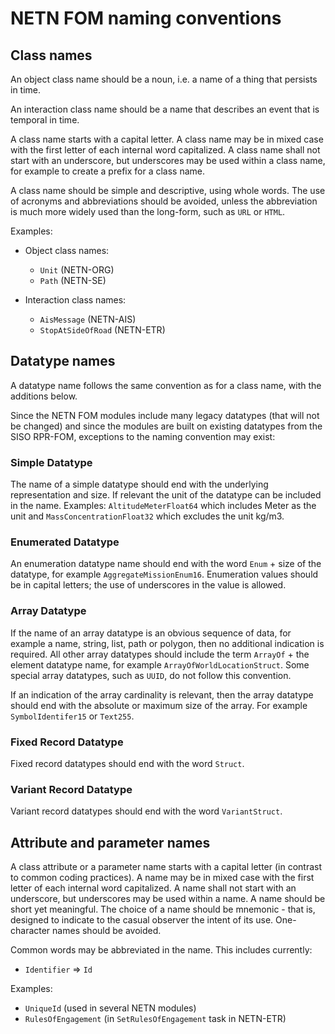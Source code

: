 # NETN FOM naming conventions

## Class names

An object class name should be a noun, i.e. a name of a thing that persists in time.

An interaction class name should be a name that describes an event that is temporal in time.

A class name starts with a capital letter. A class name may be in mixed case with the first letter of each internal word capitalized. A class name shall not start with an underscore, but underscores may be used within a class name, for example to create a prefix for a class name.

A class name should be simple and descriptive, using whole words. The use of acronyms and abbreviations should be avoided, unless the abbreviation is much more widely used than the long-form, such as `URL` or `HTML`.

Examples:

- Object class names:
  - `Unit` (NETN-ORG)
  - `Path` (NETN-SE)

- Interaction class names:
  - `AisMessage` (NETN-AIS)
  - `StopAtSideOfRoad` (NETN-ETR)

## Datatype names

A datatype name follows the same convention as for a class name, with the additions below.

Since the NETN FOM modules include many legacy datatypes (that will not be changed) and since the modules are built on existing datatypes  from the SISO RPR-FOM, exceptions to the naming convention may exist:

### Simple Datatype

The name of a simple datatype should end with the underlying  representation and size. If relevant the unit of the datatype can be included in the name. Examples: `AltitudeMeterFloat64` which includes Meter as the unit and `MassConcentrationFloat32` which excludes the unit kg/m3.

### Enumerated Datatype

An enumeration datatype name should end with the word `Enum` + size of the datatype, for example `AggregateMissionEnum16`. Enumeration values should be in capital letters; the use of underscores in the value is allowed.

### Array Datatype

If the name of an array datatype is an obvious sequence of data, for example a name, string, list, path or polygon, then no additional indication is  required. All other array datatypes should include the term `ArrayOf` +  the element datatype name, for example `ArrayOfWorldLocationStruct`. Some special array datatypes, such as `UUID`, do not follow this convention.

If an indication of the array cardinality is relevant, then the array datatype should end with the absolute or maximum size of the array. For example  `SymbolIdentifer15` or `Text255`.

### Fixed Record Datatype

Fixed record datatypes should end with the word `Struct`.

### Variant Record Datatype

Variant record datatypes should end with the word `VariantStruct`.

## Attribute and parameter names

A class attribute or a parameter name starts with a capital letter (in contrast to common coding practices). A name may be in mixed case with the first letter of each internal word capitalized. A name shall not start with an underscore, but underscores may be used within a name. A name should be short yet meaningful. The choice of a name should be mnemonic - that is, designed to indicate to the casual observer the intent of its use. One-character names should be avoided.

Common words may be abbreviated in the name. This includes currently:

- `Identifier` => `Id`

Examples:

- `UniqueId` (used in several NETN modules)
- `RulesOfEngagement` (in `SetRulesOfEngagement` task in NETN-ETR)